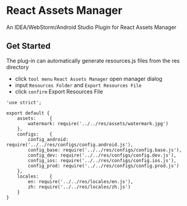 # React Assets Manager
An IDEA/WebStorm/Android Studio Plugin for React Assets Manager


## Get Started
The plug-in can automatically generate resources.js files from the res directory

* click `tool menu` `React Assets Manager` open manager dialog
* input `Resources Folder` and `Export Resources File`
* click `confirm` Export Resources File

```
'use strict';

export default {
	assets: 	{
		watermark: require('../../res/assets/watermark.jpg')
	},
	configs: 	{
		config_android: require('../../res/configs/config.android.js'),
		config_base: require('../../res/configs/config.base.js'),
		config_dev: require('../../res/configs/config.dev.js'),
		config_ios: require('../../res/configs/config.ios.js'),
		config_prod: require('../../res/configs/config.prod.js')
	},
	locales: 	{
		en: require('../../res/locales/en.js'),
		zh: require('../../res/locales/zh.js')
	}
}
```

